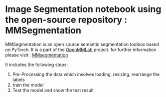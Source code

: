 # Image Segmentation notebook using the open-source repository : MMSegmentation

MMSegmentation is an open source semantic segmentation toolbox based on PyTorch. It is a part of the [OpenMMLab]() project.
for further information please visit : [MMsegmentation](https://github.com/open-mmlab/mmsegmentation)

It includes the following steps:
  1. Pre-Processing the data which involves loading, resizing, rearrange the labels
  2. train the model
  3. Test the model and show the test result
